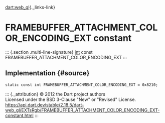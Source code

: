 [dart:web\_gl](../../dart-web_gl/dart-web_gl-library){._links-link}

FRAMEBUFFER\_ATTACHMENT\_COLOR\_ENCODING\_EXT constant
======================================================

::: {.section .multi-line-signature}
[int](../../dart-core/int-class) const
FRAMEBUFFER\_ATTACHMENT\_COLOR\_ENCODING\_EXT
:::

Implementation {#source}
--------------

``` {.language-dart data-language="dart"}
static const int FRAMEBUFFER_ATTACHMENT_COLOR_ENCODING_EXT = 0x8210;
```

::: {._attribution}
© 2012 the Dart project authors\
Licensed under the BSD 3-Clause \"New\" or \"Revised\" License.\
<https://api.dart.dev/stable/2.18.5/dart-web_gl/EXTsRgb/FRAMEBUFFER_ATTACHMENT_COLOR_ENCODING_EXT-constant.html>
:::
